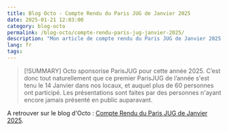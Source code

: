 ```yaml
---
title: Blog Octo - Compte Rendu du Paris JUG de Janvier 2025
date: 2025-01-21 12:03:00
category: blog-octo
permalink: /blog-octo/compte-rendu-paris-jug-janvier-2025/
description: "Mon article de compte rendu du Paris JUG de Janvier 2025 sur le blog Octo."
lang: fr
tags: 
---
```


>[!SUMMARY]
>Octo sponsorise ParisJUG pour cette année 2025. C’est donc tout naturellement que ce premier ParisJUG de l’année s'est tenu le 14 Janvier dans nos locaux, et auquel plus de 60 personnes ont participé. Les présentations sont faites par des personnes n'ayant encore jamais présenté en public auparavant.

A retrouver sur le blog d'Octo : [Compte Rendu du Paris JUG de Janvier 2025](https://blog.octo.com/cr-du-paris-jug-de-janvier-2025).
